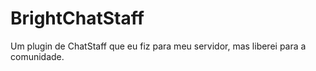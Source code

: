 # BrightChatStaff
Um plugin de ChatStaff que eu fiz para meu servidor, mas liberei para a comunidade.
